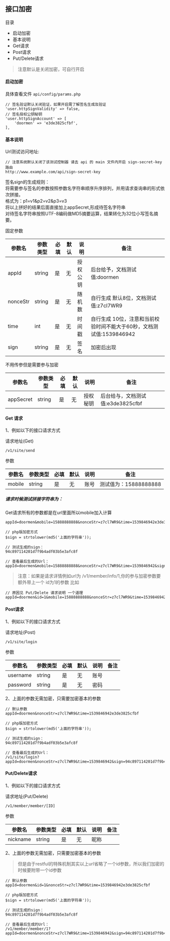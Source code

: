 ## 接口加密

目录

- 启动加密
- 基本说明
- Get请求
- Post请求
- Put/Delete请求

> 注意默认是关闭加密，可自行开启

#### 启动加密

具体查看文件 `api/config/params.php`

```
// 签名验证默认关闭验证，如果开启需了解签名生成及验证
'user.httpSignValidity' => false,
// 签名授权公钥秘钥
'user.httpSignAccount' => [
    'doormen' => 'e3de3825cfbf',
],
```

#### 基本说明

Url测试访问地址:

```
// 注意系统默认关闭了该测试控制器 请去 api 的 main 文件内开启 sign-secret-key 路由
http://www.example.com/api/sign-secret-key
```

签名sign的生成规则：  
将需要参与签名的参数按照参数名字符串顺序升序排列，并用请求查询串的形式依次拼接。  
格式为：p1=v1&p2=v2&p3=v3  
将以上拼好的结果后面直接加上appSecret,形成待签名字符串  
对待签名字符串按照UTF-8编码做MD5摘要运算，结果转化为32位小写签名摘要。

固定参数

参数名 | 参数类型 | 必填 | 默认 | 说明 | 备注
---|---|---|---|---|---
appId | string | 是 | 无 | 授权公钥 | 后台给予，文档测试值:doormen
nonceStr | string | 是 | 无 | 随机数 | 自行生成 默认8位，文档测试值:z7cl7WR9
time | int | 是 | 无 | 时间戳 | 自行生成 10位，注意和当前校验时间不能大于60秒，文档测试值:1539846942
sign | string | 是 | 无 | 签名 | 加密后出现

不用传参但是需要参与加密

参数名 | 参数类型 | 必填 | 默认 | 说明 | 备注
---|---|---|---|---|---
appSecret | string | 是 | 无 | 授权秘钥 | 后台给与，文档测试值:e3de3825cfbf

#### Get 请求

1、例如以下的接口请求方式

请求地址(Get)

```
/v1/site/send
```

参数

参数名 | 参数类型 | 必填 | 默认 | 说明 | 备注
---|---|---|---|---|---
mobile | string| 是 | 无 | 账号 | 测试值为：15888888888

##### 请求时候测试拼接字符串为：

Get请求所有的参数都是在url里面所以mobile加入计算

```
appId=doormen&mobile=15888888888&nonceStr=z7cl7WR9&time=1539846942e3de3825cfbf

// php版加密方式
$sign = strtolower(md5('上面的字符串'));

// 测试生成的sign：
94c897114201d7f9b4adf03b5e3afc8f

// 查看最后生成的Url：
appId=doormen&mobile=15888888888&nonceStr=z7cl7WR9&time=1539846942&sign=94c897114201d7f9b4adf03b5e3afc8f
```

> 注意：如果是请求详情例如url为 /v1/member/info/1,你的参与加密参数要额外带上一个 id为1的参数 比如

```
// 原因见 Put/Delete 请求说明 一个道理
appId=doormen&id=1&mobile=15888888888&nonceStr=z7cl7WR9&time=1539846942e3de3825cfbf
```

#### Post请求

1、例如以下的接口请求方式

请求地址(Post)

```
/v1/site/login
```

参数

参数名 | 参数类型 | 必填 | 默认 | 说明 | 备注
---|---|---|---|---|---
username | string| 是 | 无 | 账号 |
password | string| 是 | 无 | 密码 | 

2、上面的参数无需加密，只需要加密基本的参数

```
// 默认参数
appId=doormen&nonceStr=z7cl7WR9&time=1539846942e3de3825cfbf

// php版加密方式
$sign = strtolower(md5('上面的字符串'));

// 测试生成的sign：
94c897114201d7f9b4adf03b5e3afc8f

// 查看最后生成的Url：
/v1/site/login?appId=doormen&nonceStr=z7cl7WR9&time=1539846942&sign=94c897114201d7f9b4adf03b5e3afc8f
```

#### Put/Delete请求

1、例如以下的接口请求方式

请求地址(Put/Delete)

```
/v1/member/member/[ID]
```

参数

参数名 | 参数类型 | 必填 | 默认 | 说明 | 备注
---|---|---|---|---|---
nickname | string | 是 | 无 | 昵称 | 

2、上面的参数无需加密，只需要加密基本的参数

> 但是由于restful的特殊机制其实以上url省略了一个id参数，所以我们加密的时候要附带一个id参数

```
// 默认参数
appId=doormen&id=1&nonceStr=z7cl7WR9&time=1539846942e3de3825cfbf

// php版加密方式
$sign = strtolower(md5('上面的字符串'));

// 测试生成的sign：
94c897114201d7f9b4adf03b5e3afc8f

// 查看最后生成的Url：
/v1/member/member/1?appId=doormen&nonceStr=z7cl7WR9&time=1539846942&sign=94c897114201d7f9b4adf03b5e3afc8f
```